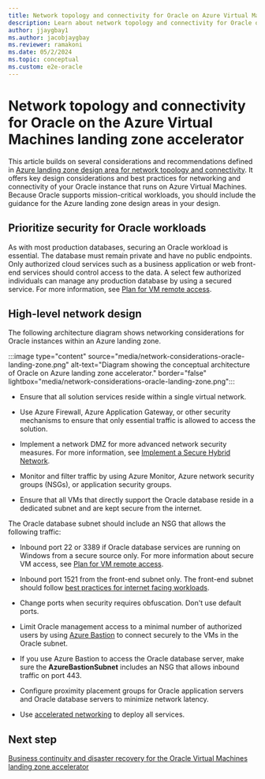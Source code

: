 ```yaml
---
title: Network topology and connectivity for Oracle on Azure Virtual Machines
description: Learn about network topology and connectivity for Oracle on Azure Virtual Machines.
author: jjaygbay1
ms.author: jacobjaygbay
ms.reviewer: ramakoni
ms.date: 05/2/2024
ms.topic: conceptual
ms.custom: e2e-oracle
---
```


# Network topology and connectivity for Oracle on the Azure Virtual Machines landing zone accelerator

This article builds on several considerations and recommendations defined in [Azure landing zone design area for network topology and connectivity](../../ready/landing-zone/design-area/network-topology-and-connectivity.md). It offers key design considerations and best practices for networking and connectivity of your Oracle instance that runs on Azure Virtual Machines. Because Oracle supports mission-critical workloads, you should include the guidance for the Azure landing zone design areas in your design.

## Prioritize security for Oracle workloads

As with most production databases, securing an Oracle workload is essential. The database must remain private and have no public endpoints. Only authorized cloud services such as a business application or web front-end services should control access to the data. A select few authorized individuals can manage any production database by using a secured service. For more information, see [Plan for VM remote access](../../ready/azure-best-practices/plan-for-virtual-machine-remote-access.md).

## High-level network design

The following architecture diagram shows networking considerations for Oracle instances within an Azure landing zone.

:::image type="content" source="media/network-considerations-oracle-landing-zone.png" alt-text="Diagram showing the conceptual architecture of Oracle on Azure landing zone accelerator." border="false" lightbox="media/network-considerations-oracle-landing-zone.png":::

- Ensure that all solution services reside within a single virtual network.

- Use Azure Firewall, Azure Application Gateway, or other security mechanisms to ensure that only essential traffic is allowed to access the solution.

- Implement a network DMZ for more advanced network security measures. For more information, see [Implement a Secure Hybrid Network](/azure/architecture/reference-architectures/dmz/secure-vnet-dmz).

- Monitor and filter traffic by using Azure Monitor, Azure network security groups (NSGs), or application security groups.

- Ensure that all VMs that directly support the Oracle database reside in a dedicated subnet and are kept secure from the internet.

The Oracle database subnet should include an NSG that allows the following traffic:

- Inbound port 22 or 3389 if Oracle database services are running on Windows from a secure source only. For more information about secure VM access, see [Plan for VM remote access](../../ready/azure-best-practices/plan-for-virtual-machine-remote-access.md).

- Inbound port 1521 from the front-end subnet only. The front-end subnet should follow [best practices for internet facing workloads](/events/azure-iaas-day-2021-best-practices-securing-internet-facing-cloud-architecture-azure).

- Change ports when security requires obfuscation. Don't use default ports.

- Limit Oracle management access to a minimal number of authorized users by using [Azure Bastion](/azure/bastion/) to connect securely to the VMs in the Oracle subnet.

- If you use Azure Bastion to access the Oracle database server, make sure the **AzureBastionSubnet** includes an NSG that allows inbound traffic on port 443.

- Configure proximity placement groups for Oracle application servers and Oracle database servers to minimize network latency.

- Use [accelerated networking](/azure/virtual-network/accelerated-networking-overview) to deploy all services.

## Next step

[Business continuity and disaster recovery for the Oracle Virtual Machines landing zone accelerator](oracle-disaster-recovery-oracle-landing-zone.md)
